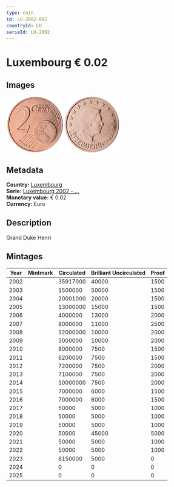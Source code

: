 ```yaml
---
type: coin
id: LU-2002-002
countryId: LU
serieId: LU-2002
---
```


# Luxembourg € 0.02

## Images

<img src="../../../Images/common-2002-002.webp" height="150" alt="Front image"><img src="Images/luxembourg-2002-002.webp" height="150" alt="Back image">

## Metadata

**Country:** [Luxembourg](../index.md)\
**Serie:** [Luxembourg 2002 - ...](index.md)\
**Monetary value:** € 0.02\
**Currency:** Euro

## Description

Grand Duke Henri

## Mintages

| Year | Mintmark | Circulated | Brilliant Uncirculated | Proof |
| ---- | -------- | ---------- | ---------------------- | ----- |
| 2002 |          | 35917000   | 40000                  | 1500  |
| 2003 |          | 1500000    | 50000                  | 1500  |
| 2004 |          | 20001000   | 20000                  | 1500  |
| 2005 |          | 13000000   | 15000                  | 1500  |
| 2006 |          | 4000000    | 13000                  | 2000  |
| 2007 |          | 8000000    | 11000                  | 2500  |
| 2008 |          | 12000000   | 10000                  | 2000  |
| 2009 |          | 3000000    | 10000                  | 2000  |
| 2010 |          | 8000000    | 7500                   | 1500  |
| 2011 |          | 6200000    | 7500                   | 1500  |
| 2012 |          | 7200000    | 7500                   | 2000  |
| 2013 |          | 7100000    | 7500                   | 2000  |
| 2014 |          | 10000000   | 7500                   | 2000  |
| 2015 |          | 7000000    | 6000                   | 1500  |
| 2016 |          | 7000000    | 6000                   | 1500  |
| 2017 |          | 50000      | 5000                   | 1000  |
| 2018 |          | 50000      | 5000                   | 1000  |
| 2019 |          | 50000      | 5000                   | 1000  |
| 2020 |          | 50000      | 45000                  | 5000  |
| 2021 |          | 50000      | 5000                   | 1000  |
| 2022 |          | 50000      | 5000                   | 1000  |
| 2023 |          | 8150000    | 5000                   | 0     |
| 2024 |          | 0          | 0                      | 0     |
| 2025 |          | 0          | 0                      | 0     |
